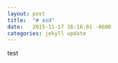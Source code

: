 ```yaml
---
layout: post
title:  "# asd"
date:   2015-11-17 16:16:01 -0600
categories: jekyll update
---
```


test

